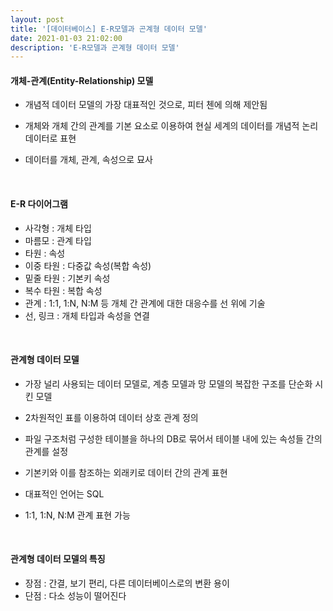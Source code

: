 ```yaml
---
layout: post
title: '[데이터베이스] E-R모델과 곤계형 데이터 모델'
date: 2021-01-03 21:02:00
description: 'E-R모델과 곤계형 데이터 모델'
---
```


#### 개체-관계(Entity-Relationship) 모델

- 개념적 데이터 모델의 가장 대표적인 것으로, 피터 첸에 의해 제안됨

- 개체와 개체 간의 관계를 기본 요소로 이용하여 현실 세계의 데이터를 개념적 논리 데이터로 표현

- 데이터를 개체, 관계, 속성으로 묘사

<br>

#### E-R 다이어그램

- 사각형 : 개체 타입
- 마름모 : 관계 타입
- 타원 : 속성
- 이중 타원 : 다중값 속성(복합 속성)
- 밑줄 타원 : 기본키 속성
- 복수 타원 : 복합 속성
- 관계 : 1:1, 1:N, N:M 등 개체 간 관계에 대한 대응수를 선 위에 기술
- 선, 링크 : 개체 타입과 속성을 연결

<br>

#### 관계형 데이터 모델

- 가장 널리 사용되는 데이터 모델로, 계층 모델과 망 모델의 복잡한 구조를 단순화 시킨 모델

- 2차원적인 표를 이용하여 데이터 상호 관계 정의

- 파일 구조처럼 구성한 테이블을 하나의 DB로 묶어서 테이블 내에 있는 속성들 간의 관계를 설정

- 기본키와 이를 참조하는 외래키로 데이터 간의 관계 표현

- 대표적인 언어는 SQL

- 1:1, 1:N, N:M 관계 표현 가능

<br>

#### 관계형 데이터 모델의 특징

- 장점 : 간결, 보기 편리, 다른 데이터베이스로의 변환 용이
- 단점 : 다소 성능이 떨어진다

